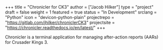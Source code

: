 +++
title = "Chronicler for CK3"
author = ["Jacob Hilker"]
type = "project"
draft = false
weight = 1
featured = true
status = "In Development"
srclang = "Python"
icon = "devicon-python-plain"
projectrepo = "https://gitlab.com/jhilker/chroniclerCK3"
projectsite = "https://chronicler.readthedocs.io/en/latest/"
+++

Chronicler is a terminal application for managing after-action reports (AARs) for Crusader Kings 3.